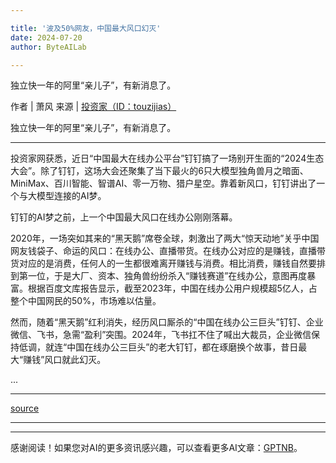 ```yaml
---

title: '波及50%网友，中国最大风口幻灭'
date: 2024-07-20
author: ByteAILab

---
```


独立快一年的阿里“亲儿子”，有新消息了。

作者 | 萧风
来源 | [投资家（ID：touzijias）](https://mp.weixin.qq.com/s/YEz-vaI8kkYK7LcXNRVsuw)

独立快一年的阿里“亲儿子”，有新消息了。

---
投资家网获悉，近日“中国最大在线办公平台”钉钉搞了一场别开生面的“2024生态大会”。除了钉钉，这场大会还聚集了当下最火的6只大模型独角兽月之暗面、MiniMax、百川智能、智谱AI、零一万物、猎户星空。靠着新风口，钉钉讲出了一个与大模型连接的AI梦。

钉钉的AI梦之前，上一个中国最大风口在线办公刚刚落幕。

2020年，一场突如其来的“黑天鹅”席卷全球，刺激出了两大“惊天动地”关乎中国网友钱袋子、命运的风口：在线办公、直播带货。在线办公对应的是赚钱，直播带货对应的是消费，任何人的一生都很难离开赚钱与消费。相比消费，赚钱自然要排到第一位，于是大厂、资本、独角兽纷纷杀入“赚钱赛道”在线办公，意图再度暴富。根据百度文库报告显示，截至2023年，中国在线办公用户规模超5亿人，占整个中国网民的50%，市场难以估量。

然而，随着“黑天鹅”红利消失，经历风口厮杀的“中国在线办公三巨头”钉钉、企业微信、飞书，急需“盈利”突围。2024年，飞书扛不住了喊出大裁员，企业微信保持低调，就连“中国在线办公三巨头”的老大钉钉，都在琢磨换个故事，昔日最大“赚钱”风口就此幻灭。

...

---

[source](https://www.aixinzhijie.com/article/6846302)

---
---
感谢阅读！如果您对AI的更多资讯感兴趣，可以查看更多AI文章：[GPTNB](https://gptnb.com)。